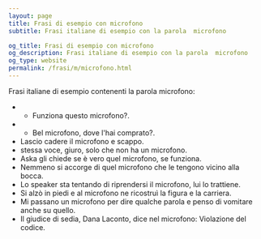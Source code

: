 ```yaml
---
layout: page
title: Frasi di esempio con microfono 
subtitle: Frasi italiane di esempio con la parola  microfono

og_title: Frasi di esempio con microfono 
og_description: Frasi italiane di esempio con la parola  microfono
og_type: website
permalink: /frasi/m/microfono.html
---
```


Frasi italiane di esempio contenenti la parola microfono:


- - Funziona questo microfono?.
- - Bel microfono, dove l'hai comprato?.
- Lascio cadere il microfono e scappo.
- stessa voce, giuro, solo che non ha un microfono.
- Aska gli chiede se è vero quel microfono, se funziona.
- Nemmeno si accorge di quel microfono che le tengono vicino alla bocca.
- Lo speaker sta tentando di riprendersi il microfono, lui lo trattiene.
- Si alzò in piedi e al microfono ne ricostruì la figura e la carriera.
- Mi passano un microfono per dire qualche parola e penso di vomitare anche su quello.
- Il giudice di sedia, Dana Laconto, dice nel microfono: Violazione del codice.
